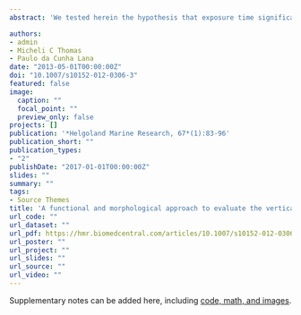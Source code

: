 ```yaml
---
abstract: 'We tested herein the hypothesis that exposure time significantly contributes to the vertical distribution profile of nematodes during a tidal cycle as a function of distinct feeding and locomotion behaviors, conditioned by body morphology. We showed that the vertical distribution profile of the slender with filiform tail, numerically dominant Terschellingia longicaudata is in fact significantly correlated with sediment changes induced by tidal variation. Conversely, none of the other nematode species showed unequivocal evidence of vertical migration. Horizontal spatial heterogeneity also influenced the vertical distribution of nematode associations, probably as a response to varying temperature and desiccation levels at the sediment surface. The resulting vertical profiles for individual or species groups are a trade-off among locomotory and feeding strategies and concordant morphological adaptations.'

authors:
- admin
- Micheli C Thomas
- Paulo da Cunha Lana
date: "2013-05-01T00:00:00Z"
doi: "10.1007/s10152-012-0306-3"
featured: false
image:
  caption: ""
  focal_point: ""
  preview_only: false
projects: []
publication: '*Helgoland Marine Research, 67*(1):83-96'
publication_short: ""
publication_types:
- "2"
publishDate: "2017-01-01T00:00:00Z"
slides: ""
summary: ""
tags:
- Source Themes
title: 'A functional and morphological approach to evaluate the vertical migration of estuarine intertidal nematodes during a tidal cycle' 
url_code: ""
url_dataset: ""
url_pdf: https://hmr.biomedcentral.com/articles/10.1007/s10152-012-0306-3
url_poster: ""
url_project: ""
url_slides: ""
url_source: ""
url_video: ""
---
```



Supplementary notes can be added here, including [code, math, and images](https://wowchemy.com/docs/writing-markdown-latex/).
